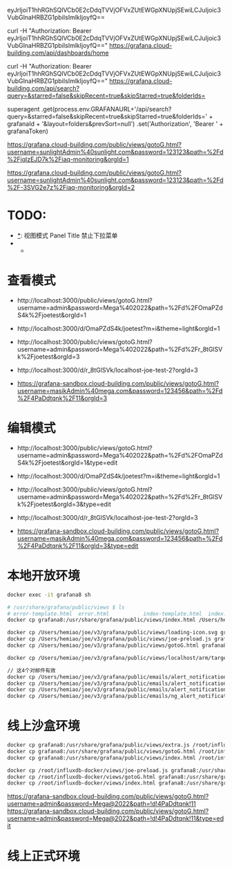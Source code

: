 eyJrIjoiT1hhRGhSQlVCb0E2cDdqTVVjOFVxZUtEWGpXNUpjSEwiLCJuIjoic3VubGlnaHRBZG1pbiIsImlkIjoyfQ==

curl -H "Authorization: Bearer eyJrIjoiT1hhRGhSQlVCb0E2cDdqTVVjOFVxZUtEWGpXNUpjSEwiLCJuIjoic3VubGlnaHRBZG1pbiIsImlkIjoyfQ==" https://grafana.cloud-building.com/api/dashboards/home

curl -H "Authorization: Bearer eyJrIjoiT1hhRGhSQlVCb0E2cDdqTVVjOFVxZUtEWGpXNUpjSEwiLCJuIjoic3VubGlnaHRBZG1pbiIsImlkIjoyfQ==" https://grafana.cloud-building.com/api/search?query=&starred=false&skipRecent=true&skipStarred=true&folderIds=

superagent
.get(process.env.GRAFANAURL+'/api/search?query=&starred=false&skipRecent=true&skipStarred=true&folderIds=' + grafanaId + '&layout=folders&prevSort=null')
.set('Authorization', 'Bearer ' + grafanaToken)

https://grafana.cloud-building.com/public/views/gotoG.html?username=sunlightAdmin%40sunlight.com&password=123123&path=%2Fd%2FjqlzEJD7k%2Fiaq-monitoring&orgId=1

https://grafana.cloud-building.com/public/views/gotoG.html?username=sunlightAdmin%40sunlight.com&password=123123&path=%2Fd%2F-3SVG2e7z%2Fiaq-monitoring&orgId=2

# TODO:

- [*]: 视图模式 Panel Title 禁止下拉菜单
- [*]: 编辑模式
  - [*]: 设置按钮隐藏

# 查看模式

- http://localhost:3000/public/views/gotoG.html?username=admin&password=Mega%402022&path=%2Fd%2FOmaPZdS4k%2Fjoetest&orgId=1
- http://localhost:3000/d/OmaPZdS4k/joetest?m=i&theme=light&orgId=1

- http://localhost:3000/public/views/gotoG.html?username=admin&password=Mega%402022&path=%2Fd%2Fr_8tGlSVk%2Fjoetest&orgId=3
- http://localhost:3000/d/r_8tGlSVk/localhost-joe-test-2?orgId=3

- https://grafana-sandbox.cloud-building.com/public/views/gotoG.html?username=masikAdmin%40mega.com&password=123456&path=%2Fd%2F4PaDdtqnk%2F11&orgId=3

# 编辑模式

- http://localhost:3000/public/views/gotoG.html?username=admin&password=Mega%402022&path=%2Fd%2FOmaPZdS4k%2Fjoetest&orgId=1&type=edit
- http://localhost:3000/d/OmaPZdS4k/joetest?m=i&theme=light&orgId=1

- http://localhost:3000/public/views/gotoG.html?username=admin&password=Mega%402022&path=%2Fd%2Fr_8tGlSVk%2Fjoetest&orgId=3&type=edit
- http://localhost:3000/d/r_8tGlSVk/localhost-joe-test-2?orgId=3

- https://grafana-sandbox.cloud-building.com/public/views/gotoG.html?username=masikAdmin%40mega.com&password=123456&path=%2Fd%2F4PaDdtqnk%2F11&orgId=3&type=edit

# 本地开放环境

```bash
docker exec -it grafana8 sh

# /usr/share/grafana/public/views $ ls
# error-template.html  error.html           index-template.html  index.html
docker cp grafana8:/usr/share/grafana/public/views/index.html /Users/hemiao/joe/v3/grafana/public/views/localhost/arm/source

docker cp /Users/hemiao/joe/v3/grafana/public/views/loading-icon.svg grafana8:/usr/share/grafana/public/views
docker cp /Users/hemiao/joe/v3/grafana/public/views/joe-preload.js grafana8:/usr/share/grafana/public/views
docker cp /Users/hemiao/joe/v3/grafana/public/views/gotoG.html grafana8:/usr/share/grafana/public/views

docker cp /Users/hemiao/joe/v3/grafana/public/views/localhost/arm/target/index.html grafana8:/usr/share/grafana/public/views

// 这4个对邮件有效
docker cp /Users/hemiao/joe/v3/grafana/public/emails/alert_notification_example.html influxdb-docker-grafana8-1:/usr/share/grafana/public/emails
docker cp /Users/hemiao/joe/v3/grafana/public/emails/alert_notification.html influxdb-docker-grafana8-1:/usr/share/grafana/public/emails
docker cp /Users/hemiao/joe/v3/grafana/public/emails/alert_notification.txt influxdb-docker-grafana8-1:/usr/share/grafana/public/emails
docker cp /Users/hemiao/joe/v3/grafana/public/emails/ng_alert_notification.txt influxdb-docker-grafana8-1:/usr/share/grafana/public/emails
```

# 线上沙盒环境

```bash
docker cp grafana8:/usr/share/grafana/public/views/extra.js /root/influxdb-docker/views/
docker cp grafana8:/usr/share/grafana/public/views/gotoG.html /root/influxdb-docker/views/
docker cp grafana8:/usr/share/grafana/public/views/index.html /root/influxdb-docker/views/

docker cp /root/influxdb-docker/views/joe-preload.js grafana8:/usr/share/grafana/public/views
docker cp /root/influxdb-docker/views/gotoG.html grafana8:/usr/share/grafana/public/views
docker cp /root/influxdb-docker/views/index.html grafana8:/usr/share/grafana/public/views
```

https://grafana-sandbox.cloud-building.com/public/views/gotoG.html?username=admin&password=Mega@2022&path=!d!4PaDdtqnk!11
https://grafana-sandbox.cloud-building.com/public/views/gotoG.html?username=admin&password=Mega@2022&path=!d!4PaDdtqnk!11&type=edit

# 线上正式环境
